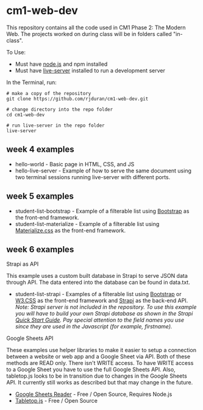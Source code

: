 # cm1-web-dev

This repository contains all the code used in CM1 Phase 2: The Modern Web. The projects worked on during class will be in folders called "in-class".

To Use:

* Must have [node.js](https://nodejs.org/en/) and npm installed
* Must have [live-server](https://www.npmjs.com/package/live-server) installed to run a development server

In the Terminal, run:

```
# make a copy of the repository
git clone https://github.com/rjduran/cm1-web-dev.git

# change directory into the repo folder
cd cm1-web-dev

# run live-server in the repo folder
live-server
```

## week 4 examples

* hello-world - Basic page in HTML, CSS, and JS
* hello-live-server - Example of how to serve the same document using two terminal sessions running live-server with different ports. 

## week 5 examples

* student-list-bootstrap - Example of a filterable list using [Bootstrap](https://getbootstrap.com/) as the front-end framework.
* student-list-materialize - Example of a filterable list using [Materialize.css](https://materializecss.com/) as the front-end framework.

## week 6 examples

Strapi as API

This example uses a custom built database in Strapi to serve JSON data through API. The data entered into the database can be found in data.txt. 

* student-list-strapi - Examples of a filterable list using [Bootstrap](https://getbootstrap.com/) or [W3.CSS](https://www.w3schools.com/w3css/) as the front-end framework and [Strapi](https://strapi.io/) as the back-end API. _Note: Strapi server is not included in the repository. To use this example you will have to build your own Strapi database as shown in the Strapi [Quick Start Guide](https://strapi.io/documentation/v3.x/getting-started/quick-start.html). Pay special attention to the field names you use since they are used in the Javascript (for example, firstname)._
  
Google Sheets API

These examples use helper libraries to make it easier to setup a connection between a website or web app and a Google Sheet via API. Both of these methods are READ only. There isn't WRITE access. To have WRITE access to a Google Sheet you have to use the full Google Sheets API. Also, tabletop.js looks to be in transition due to changes in the Google Sheets API. It currently still works as described but that may change in the future. 

* [Google Sheets Reader](https://github.com/bpk68/g-sheets-api) - Free / Open Source, Requires Node.js
* [Tabletop.js](https://github.com/jsoma/tabletop) - Free / Open Source